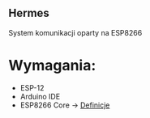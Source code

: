 ## Hermes

System komunikacji oparty na ESP8266


# Wymagania:
* ESP-12
* Arduino IDE
* ESP8266 Core -> [Definicje](http://arduino.esp8266.com/stable/package_esp8266com_index.json)
